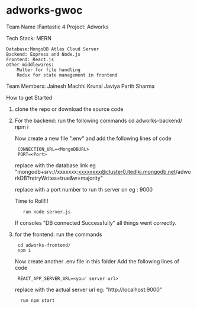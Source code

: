 # adworks-gwoc


Team Name :Fantastic 4
Project: Adworks

Tech Stack: MERN

	Database:MongoDB Atlas Cloud Server
	Backend: Express and Node.js
	Frontend: React.js
	other middlewares: 
		Multer for file handling
		Redux for state management in frontend
    
   Team Members:
    Jainesh Machhi
    Krunal Javiya
    Parth Sharma
    
  How to get Started 
  1) clone the repo or download the source code
  2) For the backend:
      run the following commands
        cd adworks-backend/
        npm i
      
      Now create a new file ".env" and add the following lines of code
         
          CONNECTION_URL=<MongoDBURL>
          PORT=<Port>
          
      replace <MongoDBURL> with the database link eg "mongodb+srv://xxxxxxx:xxxxxxxx@cluster0.itedlkj.mongodb.net/adworkDB?retryWrites=true&w=majority"
	
      replace <Port> with a port number to run th server on eg : 9000
     
      Time to Roll!!!
	
    		run node server.js 
	
      If consoles "DB connected Successfully" all things went correctly.
  3) for the frontend:
      run the commands
	
          cd adworks-frontend/
          npm i
	
      Now create another .env file in this folder
      Add the following lines of code
	
          REACT_APP_SERVER_URL=<your server url>
          
     replace <your server url> with the actual server url eg: "http://localhost:9000"
	
      	   run npm start 
	
